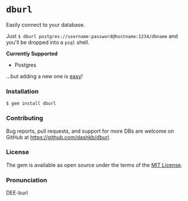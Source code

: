 # `dburl`

Easily connect to your database.

Just `$ dburl postgres://username:password@hostname:1234/dbname` and you'll
be dropped into a `psql` shell.

**Currently Supported**
* Postgres

...but adding a new one is [easy](https://github.com/dashkb/dburl/blob/master/bin/dburl#L25)!

### Installation

`$ gem install dburl`

### Contributing

Bug reports, pull requests, and support for more DBs are welcome on GitHub at https://github.com/dashkb/dburl.

### License

The gem is available as open source under the terms of the [MIT License](http://opensource.org/licenses/MIT).

### Pronunciation

DEE-burl


